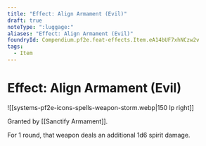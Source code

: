 ```yaml
---
title: "Effect: Align Armament (Evil)"
draft: true
noteType: ":luggage:"
aliases: "Effect: Align Armament (Evil)"
foundryId: Compendium.pf2e.feat-effects.Item.eA14bUF7xhNCzw2v
tags:
  - Item
---
```


# Effect: Align Armament (Evil)
![[systems-pf2e-icons-spells-weapon-storm.webp|150 lp right]]

Granted by [[Sanctify Armament]].

For 1 round, that weapon deals an additional 1d6 spirit damage.

